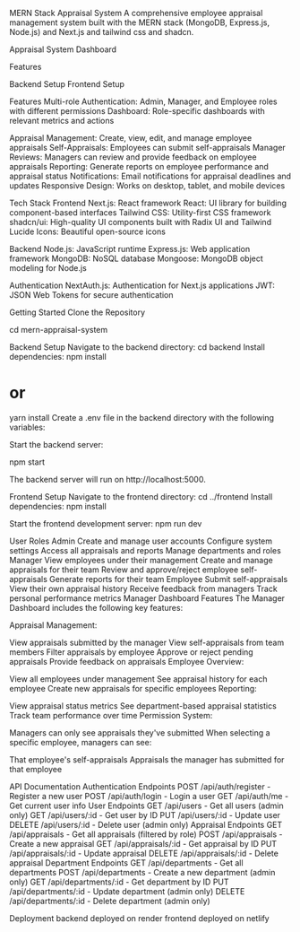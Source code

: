 MERN Stack Appraisal System
A comprehensive employee appraisal management system built with the MERN stack (MongoDB, Express.js, Node.js) and Next.js and tailwind css and shadcn.

Appraisal System Dashboard

Features

Backend Setup
Frontend Setup

Features
Multi-role Authentication: Admin, Manager, and Employee roles with different permissions
Dashboard: Role-specific dashboards with relevant metrics and actions

Appraisal Management: Create, view, edit, and manage employee appraisals
Self-Appraisals: Employees can submit self-appraisals
Manager Reviews: Managers can review and provide feedback on employee appraisals
Reporting: Generate reports on employee performance and appraisal status
Notifications: Email notifications for appraisal deadlines and updates
Responsive Design: Works on desktop, tablet, and mobile devices

Tech Stack
Frontend
Next.js: React framework 
React: UI library for building component-based interfaces
Tailwind CSS: Utility-first CSS framework
shadcn/ui: High-quality UI components built with Radix UI and Tailwind
Lucide Icons: Beautiful open-source icons


Backend
Node.js: JavaScript runtime
Express.js: Web application framework
MongoDB: NoSQL database
Mongoose: MongoDB object modeling for Node.js


Authentication
NextAuth.js: Authentication for Next.js applications
JWT: JSON Web Tokens for secure authentication



Getting Started
Clone the Repository

cd mern-appraisal-system


Backend Setup
Navigate to the backend directory:
cd backend
Install dependencies:
npm install
# or
yarn install
Create a .env file in the backend directory with the following variables:

Start the backend server:

npm start

The backend server will run on http://localhost:5000.

Frontend Setup
Navigate to the frontend directory:
cd ../frontend
Install dependencies:
npm install

Start the frontend development server:
npm run dev



User Roles
Admin
Create and manage user accounts
Configure system settings
Access all appraisals and reports
Manage departments and roles
Manager
View employees under their management
Create and manage appraisals for their team
Review and approve/reject employee self-appraisals
Generate reports for their team
Employee
Submit self-appraisals
View their own appraisal history
Receive feedback from managers
Track personal performance metrics
Manager Dashboard Features
The Manager Dashboard includes the following key features:

Appraisal Management:

View appraisals submitted by the manager
View self-appraisals from team members
Filter appraisals by employee
Approve or reject pending appraisals
Provide feedback on appraisals
Employee Overview:

View all employees under management
See appraisal history for each employee
Create new appraisals for specific employees
Reporting:

View appraisal status metrics
See department-based appraisal statistics
Track team performance over time
Permission System:

Managers can only see appraisals they've submitted
When selecting a specific employee, managers can see:

That employee's self-appraisals
Appraisals the manager has submitted for that employee



API Documentation
Authentication Endpoints
POST /api/auth/register - Register a new user
POST /api/auth/login - Login a user
GET /api/auth/me - Get current user info
User Endpoints
GET /api/users - Get all users (admin only)
GET /api/users/:id - Get user by ID
PUT /api/users/:id - Update user
DELETE /api/users/:id - Delete user (admin only)
Appraisal Endpoints
GET /api/appraisals - Get all appraisals (filtered by role)
POST /api/appraisals - Create a new appraisal
GET /api/appraisals/:id - Get appraisal by ID
PUT /api/appraisals/:id - Update appraisal
DELETE /api/appraisals/:id - Delete appraisal
Department Endpoints
GET /api/departments - Get all departments
POST /api/departments - Create a new department (admin only)
GET /api/departments/:id - Get department by ID
PUT /api/departments/:id - Update department (admin only)
DELETE /api/departments/:id - Delete department (admin only)


Deployment
backend deployed on render 
frontend deployed on netlify





